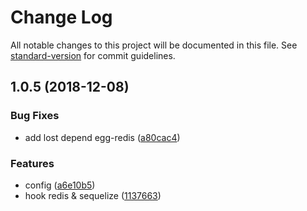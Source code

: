 # Change Log

All notable changes to this project will be documented in this file. See [standard-version](https://github.com/conventional-changelog/standard-version) for commit guidelines.

<a name="1.0.5"></a>
## 1.0.5 (2018-12-08)


### Bug Fixes

* add lost depend egg-redis ([a80cac4](https://github.com/sqlwwx/egg-jaeger/commit/a80cac4))


### Features

* config ([a6e10b5](https://github.com/sqlwwx/egg-jaeger/commit/a6e10b5))
* hook redis & sequelize ([1137663](https://github.com/sqlwwx/egg-jaeger/commit/1137663))

